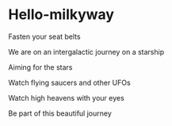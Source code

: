 # Hello-milkyway

Fasten your seat belts

We are on an intergalactic journey on a starship 

Aiming for the stars

Watch flying saucers and other UFOs

Watch high heavens with your eyes

Be part of this beautiful journey
